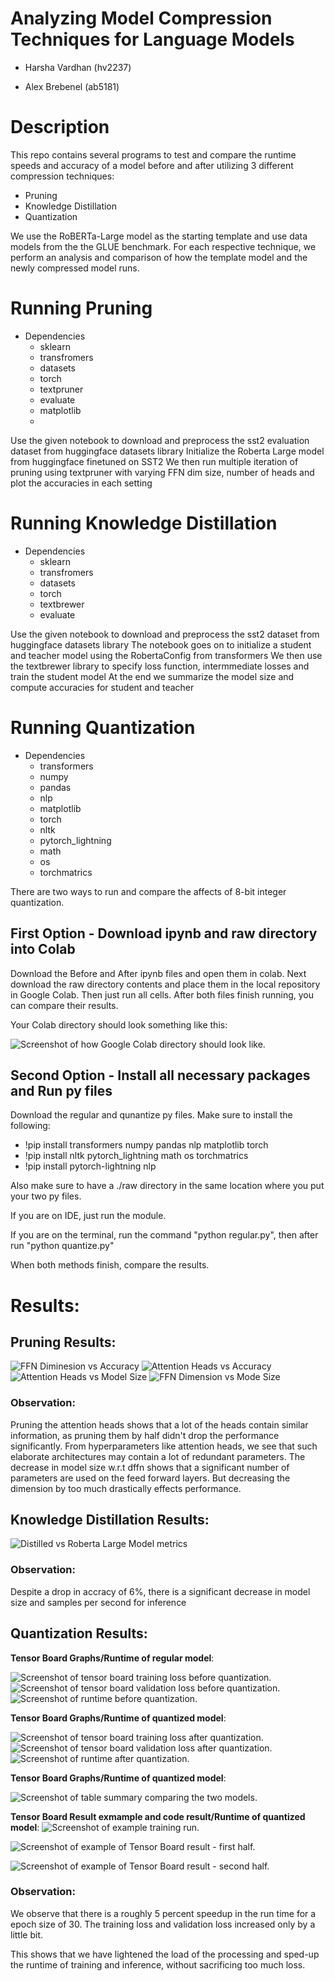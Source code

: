 
# Analyzing Model Compression Techniques for Language Models

- Harsha Vardhan (hv2237)

- Alex Brebenel (ab5181)

# Description
This repo contains several programs to test and compare the runtime speeds and accuracy of a model before and after utilizing 3 different compression techniques:
- Pruning
- Knowledge Distillation
- Quantization

We use the RoBERTa-Large model as the starting template and use data models from the the GLUE benchmark. For each respective technique, we perform an analysis and comparison of how the template model and the newly compressed model runs.


# Running Pruning
- Dependencies
  - sklearn
  - transfromers
  - datasets
  - torch
  - textpruner  
  - evaluate
  - matplotlib
  - 
Use the given notebook to download and preprocess the sst2 evaluation dataset from huggingface datasets library
Initialize the Roberta Large model from huggingface finetuned on SST2
We then run multiple iteration of pruning using textpruner with varying FFN dim size, number of heads and plot the accuracies in each setting

# Running Knowledge Distillation
- Dependencies
  - sklearn
  - transfromers
  - datasets
  - torch
  - textbrewer  
  - evaluate
 
 Use the given notebook to download and preprocess the sst2 dataset from huggingface datasets library
 The notebook goes on to initialize a student and teacher model using the RobertaConfig from transformers
 We then use the textbrewer library to specify loss function, intermmediate losses and train the student model
 At the end we summarize the model size and compute accuracies for student and teacher 
# Running Quantization

- Dependencies
    - transformers 
    - numpy 
    - pandas 
    - nlp 
    - matplotlib 
    - torch
    - nltk 
    - pytorch_lightning
    - math 
    - os 
    - torchmatrics 

There are two ways to run and compare the affects of 8-bit integer quantization.

## First Option - Download ipynb and raw directory into Colab

Download the Before and After ipynb files and open them in colab.
Next download the raw directory contents and place them in the local repository in Google Colab.
Then just run all cells. After both files finish running, you can compare their results.

Your Colab directory should look something like this:

![Screenshot of how Google Colab directory should look like.](https://github.com/ab5181/hpc-repo/blob/main/images/Example%20Google%20Colab%20Setup.jpg)


## Second Option - Install all necessary packages and Run py files

Download the regular and qunantize py files. Make sure to install the following:

- !pip install transformers numpy pandas nlp matplotlib torch
- !pip install nltk pytorch_lightning math os torchmatrics
- !pip install pytorch-lightning nlp

Also make sure to have a ./raw directory in the same location where you put your two py files.

If you are on IDE, just run the module.

If you are on the terminal, run the command "python regular.py", then after run "python quantize.py"

When both methods finish, compare the results.


# Results:

## Pruning Results:
![FFN Diminesion vs Accuracy](https://github.com/ab5181/hpc-repo/blob/main/images/pruning1.png)
![Attention Heads vs Accuracy](https://github.com/ab5181/hpc-repo/blob/main/images/pruning2.png)
![Attention Heads vs Model Size](https://github.com/ab5181/hpc-repo/blob/main/images/pruning3.png)
![FFN Dimension vs Mode Size](https://github.com/ab5181/hpc-repo/blob/main/images/pruning4.png)
### Observation:
Pruning the attention heads shows that a lot of the heads contain similar information, as pruning them by half didn't drop the performance significantly.
From hyperparameters like attention heads, we see that such elaborate architectures may contain a lot of redundant parameters. 
The decrease in model size w.r.t dffn shows that a significant number of parameters are used on the feed forward layers. But decreasing the dimension by too much drastically effects performance. 

## Knowledge Distillation Results:
![Distilled vs Roberta Large Model metrics](https://github.com/ab5181/hpc-repo/blob/main/images/KD.png)
### Observation:
Despite a drop in accracy of 6%, there is a significant decrease in model size and samples per second for inference
## Quantization Results:



__Tensor Board Graphs/Runtime of regular model__:

![Screenshot of tensor board training loss before quantization.](https://github.com/ab5181/hpc-repo/blob/main/images/train_loss1.jpg)
![Screenshot of tensor board validation loss before quantization.](https://github.com/ab5181/hpc-repo/blob/main/images/val_loss1.jpg)
![Screenshot of runtime before quantization.](https://github.com/ab5181/hpc-repo/blob/main/images/time_before.jpg)


__Tensor Board Graphs/Runtime of quantized model__:

![Screenshot of tensor board training loss after quantization.](https://github.com/ab5181/hpc-repo/blob/main/images/train_loss2.jpg)
![Screenshot of tensor board validation loss after quantization.](https://github.com/ab5181/hpc-repo/blob/main/images/val_loss2.jpg)
![Screenshot of runtime after quantization.](https://github.com/ab5181/hpc-repo/blob/main/images/time_after.jpg)

__Tensor Board Graphs/Runtime of quantized model__:

![Screenshot of table summary comparing the two models.](https://github.com/ab5181/hpc-repo/blob/main/images/quant_table.jpg)

__Tensor Board Result exmample and code result/Runtime of quantized model__:
![Screenshot of example training run.](https://github.com/ab5181/hpc-repo/blob/main/images/Model%20Run.jpg)

![Screenshot of example of Tensor Board result - first half.](https://github.com/ab5181/hpc-repo/blob/main/images/Tensor%20Board%201.jpg)

![Screenshot of example of Tensor Board result - second half.](https://github.com/ab5181/hpc-repo/blob/main/images/Tensor%20Board%202.jpg)



### Observation:

We observe that there is a roughly 5 percent speedup in the run time for a epoch size of 30. The training loss and validation loss increased only by a little bit.

This shows that we have lightened the load of the processing and sped-up the runtime of training and inference, without sacrificing too much loss.


